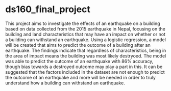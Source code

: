 # ds160_final_project
This project aims to investigate the effects of an earthquake on a building based on data collected from the 2015 earthquake in Nepal, focusing on the building and land characteristics that may have an impact on whether or not a building can withstand an earthquake. Using a logistic regression, a model will be created that aims to predict the outcome of a building after an earthquake. The findings indicate that regardless of characteristics, being in the area of impact means the building was most likely destryoed. The model was able to predict the outcome of an earthquake with 86% accuracy, though bias towards a destroyed outcome may play a part in this. It can be suggested that the factors included in the dataset are not enough to predict the outcome of an earthquake and more will be needed in order to truly understand how a building can withstand an earthquake.

